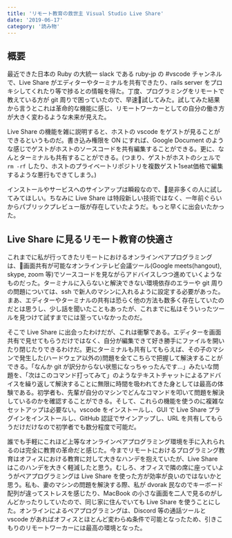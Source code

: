 ```yaml
---
title: 'リモート教育の救世主 Visual Studio Live Share'
date: '2019-06-17'
category: '読み物'
---
```


## 概要

最近できた日本の Ruby の大統一 slack である ruby-jp の #vscode チャンネルで、Live Share がエディターやターミナルを共有できたり、rails server をプロキシしてくれたり等で捗るとの情報を得た。丁度、プログラミングをリモートで教えている方が git 周りで困っていたので、早速試してみた。試してみた結果から言うとこれは革命的な機能に感じ、リモートワーカーとしての自分の働き方が大きく変わるような未来が見えた。

Live Share の機能を雑に説明すると、ホストの vscode をゲストが見ることができるというものだ。書き込み権限を ON にすれば、Google Document のような感じでゲストがホストのソースコードを共有編集することができる。更に、なんとターミナルも共有することができる。(つまり、ゲストがホストのシェルで `rm -rf` したり、ホストのプライベートリポジトリを複数ゲスト1seat価格で編集するような悪行もできてしまう。)

インストールやサービスへのサインアップは瞬殺なので、是非多くの人に試してみてほしい。ちなみに Live Share は特段新しい技術ではなく、一年前ぐらいからパブリックプレビュー版が存在していたようだ。もっと早くに出会いたかった。

## Live Share に見るリモート教育の快適さ

これまでに私が行ってきたリモートにおけるオンラインペアプログラミングは、画面共有が可能なオンラインテレビ会議ツール(Google meets(hangout), skype, zoom 等)でソースコードを見ながらアドバイスしつつ進めていくようなものだった。ターミナルに入らないと解決できない環境依存のエラーや git 周りの問題については、ssh で新人のマシンに入れるように設定する必要があった。まあ、エディターやターミナルの共有は恐らく他の方法も数多く存在していたのだとは思うし、少し話を聞いたこともあったが、これまでに私はそういったツールを見つけて試すまでには至っていなかったのだ。

そこで Live Share に出会ったわけだが、これは衝撃である。エディターを画面共有で見せてもらうだけではなく、自分が編集できて好き勝手にファイルを開いたり閉じたりできるわけだ。更にターミナルも共有してもらえば、その子のマシンで発生した(ハードウェア以外の)問題を全てこちらで把握して解決することができる。「なんか git が訳分からない状態になっちゃったんです...」みたいな問題を、「次はこのコマンド打ってみて」のようなテキストチャットによるアドバイスを繰り返して解決することに無限に時間を吸われてきた身としては最高の体験である。初学者も、先輩が自分のマシンでどんなコマンドを叩いて問題を解決しているのかを確認することができる。そして、これらの機能を使うのに複雑なセットアップは必要ない。vscode をインストールし、GUI で Live Share プラグインをインストールし、GitHub 認証でサインアップし、URL を共有してもらうだけだけなので初学者でも数分程度で可能だ。

誰でも手軽にこれほど上等なオンラインペアプログラミング環境を手に入れられるのは完全に教育の革命だと感じた。今までリモートにおけるプログラミング教育はオフィスにおける教育に対して大きなハンデを抱えていたが、Live Share はこのハンデを大きく軽減したと思う。むしろ、オフィスで隣の席に座っていようがペアプログラミングは Live Share を使った方が効率が良いのではないかと思う。私も、妻のマシンの問題を解決する際、私が dvorak 民なのでキーボード配列が違ってストレスを感じたり、MacBook の小さな画面を二人で見るのがしんどかったりしていたので、同じ家に住んでいても Live Share を使うことにした。オンラインによるペアプログラミングは、Discord 等の通話ツールと vscode があればオフィスとほとんど変わらぬ条件で可能となったため、引きこもりのリモートワーカーには最高の環境となった。
